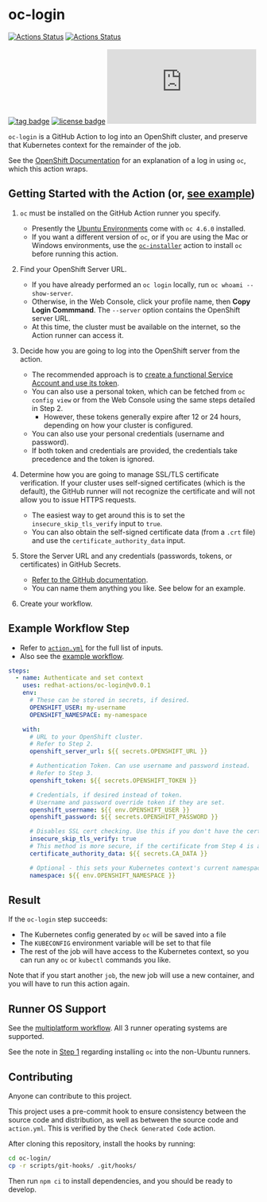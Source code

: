 # oc-login

[![Actions Status](https://github.com/redhat-actions/oc-login/workflows/oc-login%20Example/badge.svg)](https://github.com/redhat-actions/oc-login/actions?query=workflow%3A%22oc-login+Example%22)
[![Actions Status](https://github.com/redhat-actions/oc-login/workflows/Check%20Generated%20Code/badge.svg)](https://github.com/redhat-actions/oc-login/actions?query=workflow%3A%22Check+Generated+Code%22)
<br><br>
[![tag badge](https://img.shields.io/github/v/tag/redhat-actions/oc-login?sort=semver)](https://github.com/redhat-actions/oc-login/tags)
[![license badge](https://img.shields.io/github/license/redhat-actions/oc-login)](./LICENSE)
[![size badge](https://img.shields.io/github/size/redhat-actions/oc-login/dist/index.js)](./dist)

`oc-login` is a GitHub Action to log into an OpenShift cluster, and preserve that Kubernetes context for the remainder of the job.

See the [OpenShift Documentation](https://docs.openshift.com/enterprise/3.0/dev_guide/authentication.html) for an explanation of a log in using `oc`, which this action wraps.

<a id="getting-started"></a>

## Getting Started with the Action (or, [see example](#example-workflow-step))

1. `oc` must be installed on the GitHub Action runner you specify.

    - Presently the [Ubuntu Environments](https://github.com/actions/virtual-environments#available-environments) come with `oc 4.6.0` installed.
    - If you want a different version of `oc`, or if you are using the Mac or Windows environments, use the [`oc-installer`](https://github.com/redhat-actions/oc-installer) action to install `oc` before running this action.

2. Find your OpenShift Server URL.
    - If you have already performed an `oc login` locally, run `oc whoami --show-server`.
    - Otherwise, in the Web Console, click your profile name, then **Copy Login Commmand**. The `--server` option contains the OpenShift server URL.
    - At this time, the cluster must be available on the internet, so the Action runner can access it.

3. Decide how you are going to log into the OpenShift server from the action.
    - The recommended approach is to [create a functional Service Account and use its token](https://github.com/redhat-actions/oc-login/wiki/Using-a-Service-Account-for-GitHub-Actions).
    - You can also use a personal token, which can be fetched from `oc config view` or from the Web Console using the same steps detailed in Step 2.
      - However, these tokens generally expire after 12 or 24 hours, depending on how your cluster is configured.
    - You can also use your personal credentials (username and password).
    - If both token and credentials are provided, the credentials take precedence and the token is ignored.

4. Determine how you are going to manage SSL/TLS certificate verification. If your cluster uses self-signed certificates (which is the default), the GitHub runner will not recognize the certificate and will not allow you to issue HTTPS requests.
    - The easiest way to get around this is to set the `insecure_skip_tls_verify` input to `true`.
    - You can also obtain the self-signed certificate data (from a `.crt` file) and use the `certificate_authority_data` input.

5. Store the Server URL and any credentials (passwords, tokens, or certificates) in GitHub Secrets.
    - [Refer to the GitHub documentation](https://docs.github.com/en/free-pro-team@latest/actions/reference/encrypted-secrets).
    - You can name them anything you like. See below for an example.

6. Create your workflow.

## Example Workflow Step
- Refer to [`action.yml`](./action.yml) for the full list of inputs.
- Also see the [example workflow](./.github/workflows/example.yml).

```yaml
steps:
  - name: Authenticate and set context
    uses: redhat-actions/oc-login@v0.0.1
    env:
      # These can be stored in secrets, if desired.
      OPENSHIFT_USER: my-username
      OPENSHIFT_NAMESPACE: my-namespace

    with:
      # URL to your OpenShift cluster.
      # Refer to Step 2.
      openshift_server_url: ${{ secrets.OPENSHIFT_URL }}

      # Authentication Token. Can use username and password instead.
      # Refer to Step 3.
      openshift_token: ${{ secrets.OPENSHIFT_TOKEN }}

      # Credentials, if desired instead of token.
      # Username and password override token if they are set.
      openshift_username: ${{ env.OPENSHIFT_USER }}
      openshift_password: ${{ secrets.OPENSHIFT_PASSWORD }}

      # Disables SSL cert checking. Use this if you don't have the certificate authority data.
      insecure_skip_tls_verify: true
      # This method is more secure, if the certificate from Step 4 is available.
      certificate_authority_data: ${{ secrets.CA_DATA }}

      # Optional - this sets your Kubernetes context's current namespace after logging in.
      namespace: ${{ env.OPENSHIFT_NAMESPACE }}
```
## Result
If the `oc-login` step succeeds:
- The Kubernetes config generated by `oc` will be saved into a file
- The `KUBECONFIG` environment variable will be set to that file
- The rest of the job will have access to the Kubernetes context, so you can run any `oc` or `kubectl` commands you like.

Note that if you start another `job`, the new job will use a new container, and you will have to run this action again.

## Runner OS Support
See the [multiplatform workflow](./.github/workflows/multiplatform.yml). All 3 runner operating systems are supported.

See the note in [Step 1](#getting-started) regarding installing `oc` into the non-Ubuntu runners.

## Contributing
Anyone can contribute to this project.

This project uses a pre-commit hook to ensure consistency between the source code and distribution, as well as between the source code and `action.yml`. This is verified by the `Check Generated Code` action.

After cloning this repository, install the hooks by running:

```sh
cd oc-login/
cp -r scripts/git-hooks/ .git/hooks/
```

Then run `npm ci` to install dependencies, and you should be ready to develop.
